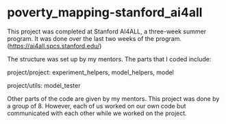 # poverty_mapping-stanford_ai4all
 
This project was completed at Stanford AI4ALL, a three-week summer program. It was done over the last two weeks of the program. (https://ai4all.spcs.stanford.edu/)


The structure was set up by my mentors. The parts that I coded include: 

  project/project: experiment_helpers, model_helpers, model
  
  project/utils: model_tester


Other parts of the code are given by my mentors. This project was done by a group of 8. However, each of us worked on our own code but communicated with each other while we worked on the project.
